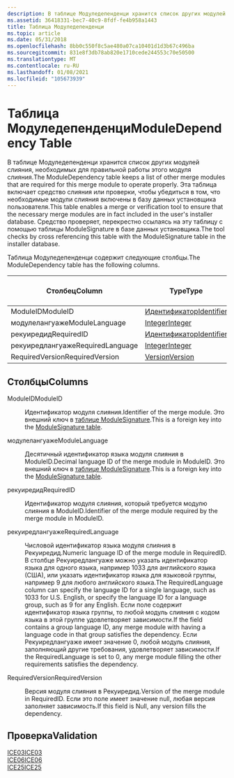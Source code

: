 ```yaml
---
description: В таблице Модуледепенденци хранится список других модулей слияния, необходимых для правильной работы этого модуля слияния.
ms.assetid: 36418331-bec7-40c9-8fdf-fe4b958a1443
title: Таблица Модуледепенденци
ms.topic: article
ms.date: 05/31/2018
ms.openlocfilehash: 8bb0c550f8c5ae480a07ca10401d1d3b67c496ba
ms.sourcegitcommit: 831e8f3db78ab820e1710cede244553c70e50500
ms.translationtype: MT
ms.contentlocale: ru-RU
ms.lasthandoff: 01/08/2021
ms.locfileid: "105673939"
---
```

# <a name="moduledependency-table"></a><span data-ttu-id="76ed1-103">Таблица Модуледепенденци</span><span class="sxs-lookup"><span data-stu-id="76ed1-103">ModuleDependency Table</span></span>

<span data-ttu-id="76ed1-104">В таблице Модуледепенденци хранится список других модулей слияния, необходимых для правильной работы этого модуля слияния.</span><span class="sxs-lookup"><span data-stu-id="76ed1-104">The ModuleDependency table keeps a list of other merge modules that are required for this merge module to operate properly.</span></span> <span data-ttu-id="76ed1-105">Эта таблица включает средство слияния или проверки, чтобы убедиться в том, что необходимые модули слияния включены в базу данных установщика пользователя.</span><span class="sxs-lookup"><span data-stu-id="76ed1-105">This table enables a merge or verification tool to ensure that the necessary merge modules are in fact included in the user's installer database.</span></span> <span data-ttu-id="76ed1-106">Средство проверяет, перекрестно ссылаясь на эту таблицу с помощью таблицы ModuleSignature в базе данных установщика.</span><span class="sxs-lookup"><span data-stu-id="76ed1-106">The tool checks by cross referencing this table with the ModuleSignature table in the installer database.</span></span>

<span data-ttu-id="76ed1-107">Таблица Модуледепенденци содержит следующие столбцы.</span><span class="sxs-lookup"><span data-stu-id="76ed1-107">The ModuleDependency table has the following columns.</span></span>



| <span data-ttu-id="76ed1-108">Столбец</span><span class="sxs-lookup"><span data-stu-id="76ed1-108">Column</span></span>           | <span data-ttu-id="76ed1-109">Type</span><span class="sxs-lookup"><span data-stu-id="76ed1-109">Type</span></span>                         | <span data-ttu-id="76ed1-110">Ключ</span><span class="sxs-lookup"><span data-stu-id="76ed1-110">Key</span></span> | <span data-ttu-id="76ed1-111">Допускает значения NULL</span><span class="sxs-lookup"><span data-stu-id="76ed1-111">Nullable</span></span> |
|------------------|------------------------------|-----|----------|
| <span data-ttu-id="76ed1-112">ModuleID</span><span class="sxs-lookup"><span data-stu-id="76ed1-112">ModuleID</span></span>         | [<span data-ttu-id="76ed1-113">Идентификатор</span><span class="sxs-lookup"><span data-stu-id="76ed1-113">Identifier</span></span>](identifier.md) | <span data-ttu-id="76ed1-114">Да</span><span class="sxs-lookup"><span data-stu-id="76ed1-114">Y</span></span>   | <span data-ttu-id="76ed1-115">Нет</span><span class="sxs-lookup"><span data-stu-id="76ed1-115">N</span></span>        |
| <span data-ttu-id="76ed1-116">модулелангуаже</span><span class="sxs-lookup"><span data-stu-id="76ed1-116">ModuleLanguage</span></span>   | [<span data-ttu-id="76ed1-117">Integer</span><span class="sxs-lookup"><span data-stu-id="76ed1-117">Integer</span></span>](integer.md)       | <span data-ttu-id="76ed1-118">Да</span><span class="sxs-lookup"><span data-stu-id="76ed1-118">Y</span></span>   | <span data-ttu-id="76ed1-119">Нет</span><span class="sxs-lookup"><span data-stu-id="76ed1-119">N</span></span>        |
| <span data-ttu-id="76ed1-120">рекуиредид</span><span class="sxs-lookup"><span data-stu-id="76ed1-120">RequiredID</span></span>       | [<span data-ttu-id="76ed1-121">Идентификатор</span><span class="sxs-lookup"><span data-stu-id="76ed1-121">Identifier</span></span>](identifier.md) | <span data-ttu-id="76ed1-122">Да</span><span class="sxs-lookup"><span data-stu-id="76ed1-122">Y</span></span>   | <span data-ttu-id="76ed1-123">Нет</span><span class="sxs-lookup"><span data-stu-id="76ed1-123">N</span></span>        |
| <span data-ttu-id="76ed1-124">рекуиредлангуаже</span><span class="sxs-lookup"><span data-stu-id="76ed1-124">RequiredLanguage</span></span> | [<span data-ttu-id="76ed1-125">Integer</span><span class="sxs-lookup"><span data-stu-id="76ed1-125">Integer</span></span>](integer.md)       | <span data-ttu-id="76ed1-126">Да</span><span class="sxs-lookup"><span data-stu-id="76ed1-126">Y</span></span>   | <span data-ttu-id="76ed1-127">Нет</span><span class="sxs-lookup"><span data-stu-id="76ed1-127">N</span></span>        |
| <span data-ttu-id="76ed1-128">RequiredVersion</span><span class="sxs-lookup"><span data-stu-id="76ed1-128">RequiredVersion</span></span>  | [<span data-ttu-id="76ed1-129">Version</span><span class="sxs-lookup"><span data-stu-id="76ed1-129">Version</span></span>](version.md)       |     | <span data-ttu-id="76ed1-130">Да</span><span class="sxs-lookup"><span data-stu-id="76ed1-130">Y</span></span>        |



 

## <a name="columns"></a><span data-ttu-id="76ed1-131">Столбцы</span><span class="sxs-lookup"><span data-stu-id="76ed1-131">Columns</span></span>

<dl> <dt>

<span data-ttu-id="76ed1-132"><span id="ModuleID"></span><span id="moduleid"></span><span id="MODULEID"></span>ModuleID</span><span class="sxs-lookup"><span data-stu-id="76ed1-132"><span id="ModuleID"></span><span id="moduleid"></span><span id="MODULEID"></span>ModuleID</span></span>
</dt> <dd>

<span data-ttu-id="76ed1-133">Идентификатор модуля слияния.</span><span class="sxs-lookup"><span data-stu-id="76ed1-133">Identifier of the merge module.</span></span> <span data-ttu-id="76ed1-134">Это внешний ключ в [таблице ModuleSignature](modulesignature-table.md).</span><span class="sxs-lookup"><span data-stu-id="76ed1-134">This is a foreign key into the [ModuleSignature table](modulesignature-table.md).</span></span>

</dd> <dt>

<span data-ttu-id="76ed1-135"><span id="ModuleLanguage"></span><span id="modulelanguage"></span><span id="MODULELANGUAGE"></span>модулелангуаже</span><span class="sxs-lookup"><span data-stu-id="76ed1-135"><span id="ModuleLanguage"></span><span id="modulelanguage"></span><span id="MODULELANGUAGE"></span>ModuleLanguage</span></span>
</dt> <dd>

<span data-ttu-id="76ed1-136">Десятичный идентификатор языка модуля слияния в ModuleID.</span><span class="sxs-lookup"><span data-stu-id="76ed1-136">Decimal language ID of the merge module in ModuleID.</span></span> <span data-ttu-id="76ed1-137">Это внешний ключ в [таблице ModuleSignature](modulesignature-table.md).</span><span class="sxs-lookup"><span data-stu-id="76ed1-137">This is a foreign key into the [ModuleSignature table](modulesignature-table.md).</span></span>

</dd> <dt>

<span data-ttu-id="76ed1-138"><span id="RequiredID"></span><span id="requiredid"></span><span id="REQUIREDID"></span>рекуиредид</span><span class="sxs-lookup"><span data-stu-id="76ed1-138"><span id="RequiredID"></span><span id="requiredid"></span><span id="REQUIREDID"></span>RequiredID</span></span>
</dt> <dd>

<span data-ttu-id="76ed1-139">Идентификатор модуля слияния, который требуется модулю слияния в ModuleID.</span><span class="sxs-lookup"><span data-stu-id="76ed1-139">Identifier of the merge module required by the merge module in ModuleID.</span></span>

</dd> <dt>

<span data-ttu-id="76ed1-140"><span id="RequiredLanguage"></span><span id="requiredlanguage"></span><span id="REQUIREDLANGUAGE"></span>рекуиредлангуаже</span><span class="sxs-lookup"><span data-stu-id="76ed1-140"><span id="RequiredLanguage"></span><span id="requiredlanguage"></span><span id="REQUIREDLANGUAGE"></span>RequiredLanguage</span></span>
</dt> <dd>

<span data-ttu-id="76ed1-141">Числовой идентификатор языка модуля слияния в Рекуиредид.</span><span class="sxs-lookup"><span data-stu-id="76ed1-141">Numeric language ID of the merge module in RequiredID.</span></span> <span data-ttu-id="76ed1-142">В столбце Рекуиредлангуаже можно указать идентификатор языка для одного языка, например 1033 для английского языка (США), или указать идентификатор языка для языковой группы, например 9 для любого английского языка.</span><span class="sxs-lookup"><span data-stu-id="76ed1-142">The RequiredLanguage column can specify the language ID for a single language, such as 1033 for U.S. English, or specify the language ID for a language group, such as 9 for any English.</span></span> <span data-ttu-id="76ed1-143">Если поле содержит идентификатор языка группы, то любой модуль слияния с кодом языка в этой группе удовлетворяет зависимости.</span><span class="sxs-lookup"><span data-stu-id="76ed1-143">If the field contains a group language ID, any merge module with having a language code in that group satisfies the dependency.</span></span> <span data-ttu-id="76ed1-144">Если Рекуиредлангуаже имеет значение 0, любой модуль слияния, заполняющий другие требования, удовлетворяет зависимости.</span><span class="sxs-lookup"><span data-stu-id="76ed1-144">If the RequiredLanguage is set to 0, any merge module filling the other requirements satisfies the dependency.</span></span>

</dd> <dt>

<span data-ttu-id="76ed1-145"><span id="RequiredVersion"></span><span id="requiredversion"></span><span id="REQUIREDVERSION"></span>RequiredVersion</span><span class="sxs-lookup"><span data-stu-id="76ed1-145"><span id="RequiredVersion"></span><span id="requiredversion"></span><span id="REQUIREDVERSION"></span>RequiredVersion</span></span>
</dt> <dd>

<span data-ttu-id="76ed1-146">Версия модуля слияния в Рекуиредид.</span><span class="sxs-lookup"><span data-stu-id="76ed1-146">Version of the merge module in RequiredID.</span></span> <span data-ttu-id="76ed1-147">Если это поле имеет значение null, любая версия заполняет зависимость.</span><span class="sxs-lookup"><span data-stu-id="76ed1-147">If this field is Null, any version fills the dependency.</span></span>

</dd> </dl>

## <a name="validation"></a><span data-ttu-id="76ed1-148">Проверка</span><span class="sxs-lookup"><span data-stu-id="76ed1-148">Validation</span></span>

<dl>

[<span data-ttu-id="76ed1-149">ICE03</span><span class="sxs-lookup"><span data-stu-id="76ed1-149">ICE03</span></span>](ice03.md)  
[<span data-ttu-id="76ed1-150">ICE06</span><span class="sxs-lookup"><span data-stu-id="76ed1-150">ICE06</span></span>](ice06.md)  
[<span data-ttu-id="76ed1-151">ICE25</span><span class="sxs-lookup"><span data-stu-id="76ed1-151">ICE25</span></span>](ice25.md)  
</dl>

 

 




